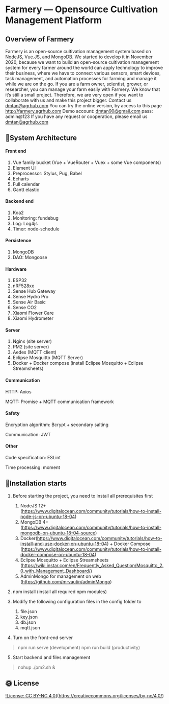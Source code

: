 # Farmery — Opensource Cultivation Management Platform

## Overview of Farmery

Farmery is an open-source cultivation management system based on NodeJS, Vue.JS, and MongoDB. We started to develop it in November 2020, because we want to build an open-source cultivation management system for every farmer around the world can apply technology to improve their business, where we have to connect various sensors, smart devices, task management, and automation processes for farming and manage it while we are on the go.
If you are a farm owner, scientist, grower, or researcher, you can manage your farm easily with Farmery. We know that it’s still a small project. Therefore, we are very open if you want to collaborate with us and make this project bigger. Contact us dmtan@agrhub.com
You can try the online version, by access to this page http://farmery.agrhub.com
Demo account: dmtan90@gmail.com pass: admin@123
If you have any request or cooperation, please email us dmtan@agrhub.com




## 📃System Architecture

#### Front end

1. Vue family bucket (Vue + VueRouter + Vuex + some Vue components)
2. Element UI
3. Preprocessor: Stylus, Pug, Babel
4. Echarts
5. Full calendar
6. Gantt elastic



#### Backend end

1. Koa2
2. Monitoring: fundebug
3. Log: Log4js
4. Timer: node-schedule



#### Persistence

1. MongoDB
2. DAO: Mongoose



#### Hardware

1. ESP32
2. nRF528xx
3. Sense Hub Gateway
4. Sense Hydro Pro
5. Sense Air Basic
6. Sense CO2
7. Xiaomi Flower Care
8. Xiaomi Hydrometer



#### Server

1. Nginx (site server)
2. PM2 (site server)
3. Aedes (MQTT client)
4. Eclipse Mosquitto (MQTT Server)
4. Docker + Docker compose (install Eclipse Mosquitto + Eclipse Streamsheets)




#### Communication

HTTP: Axios

MQTT: Promise + MQTT communication framework



#### Safety

Encryption algorithm: Bcrypt + secondary salting

Communication: JWT



#### Other

Code specification: ESLint

Time processing: moment



## 🌟Installation starts

1. Before starting the project, you need to install all prerequisites first
	1. NodeJS 12+ (https://www.digitalocean.com/community/tutorials/how-to-install-node-js-on-ubuntu-18-04)
	2. MongoDB 4+ (https://www.digitalocean.com/community/tutorials/how-to-install-mongodb-on-ubuntu-18-04-source)
	3. Docker(https://www.digitalocean.com/community/tutorials/how-to-install-and-use-docker-on-ubuntu-18-04) + Docker Compose (https://www.digitalocean.com/community/tutorials/how-to-install-docker-compose-on-ubuntu-18-04)
	4. Eclipse Mosquitto + Eclipse Streamsheets (https://wiki.instar.com/en/Frequently_Asked_Question/Mosquitto_2.0_with_Management_Dashboard/)
	5. AdminMongo for management on web (https://github.com/mrvautin/adminMongo)

2. npm install (install all required npm modules)
3. Modify the following configuration files in the config folder to
   1. file.json
   2. key.json
   3. db.json
   3. mqtt.json


4. Turn on the front-end server

  > npm run serve (development)
  > npm run build (productivity)

5. Start backend and files management

  > nohup ./pm2.sh &

  

## 🌞 License

[!License: CC BY-NC 4.0](https://img.shields.io/badge/License-CC%20BY--NC%204.0-lightgrey.svg)](https://creativecommons.org/licenses/by-nc/4.0/)
